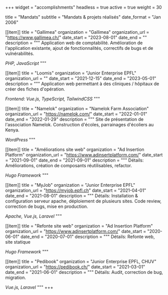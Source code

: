 +++
widget = "accomplishments"
headless = true
active = true
weight = 30

title = "Mandats"
subtitle = "Mandats & projets réalisés"
date_format = "Jan 2006"

[[item]]
  title = "Gallimea"
  organization = "Gallimea"
  organization_url = "https://www.gallimea.ch/"
  date_start = "2023-08-01"
  date_end = ""
  description = """
  Application web de comptabilité. Amélioration de l'application existante, ajout de fonctionnalités, correctifs de bugs et de vulnérabilités.

  _PHP, JavaScript_
  """

[[item]]
  title = "Loomis"
  organization = "Junior Enterprise EPFL"
  organization_url = ""
  date_start = "2021-12-15"
  date_end = "2023-05-01"
  description = """
  Application web permettant à des cliniques / hôpitaux de créer des fiches d'opération.

  _Frontend: Vue.js, TypeScript, TailwindCSS_
  """

[[item]]
  title = "Namelok"
  organization = "Namelok Farm Association"
  organization_url = "https://namelok.com/"
  date_start = "2022-01-01"
  date_end = "2022-01-29"
  description = """
  Site de présentation de l'association Namelok. Construction d'écoles, parrainages d'écoliers au Kenya.

  _WordPress_
  """

[[item]]
  title = "Améliorations site web"
  organization = "Ad Insertion Platform"
  organization_url = "https://www.adinsertplatform.com/"
  date_start = "2021-09-01"
  date_end = "2021-09-01"
  description = """
  Détails:
   Améliorations, création de composants réutilisables, refactor. 
   
   _Hugo Framework_
  """

[[item]]
  title = "MyJob"
  organization = "Junior Enterprise EPFL"
  organization_url = "https://myjob.epfl.ch"
  date_start = "2021-04-01"
  date_end = "2021-08-01"
  description = """
  Détails:
   Installation & configuration serveur apache, déploiement de plusieurs sites.
   Code review, correction de bugs, mise en production.
   
   _Apache, Vue.js, Laravel_
  """

[[item]]
  title = "Refonte site web"
  organization = "Ad Insertion Platform"
  organization_url = "https://www.adinsertplatform.com/"
  date_start = "2020-06-01"
  date_end = "2020-07-01"
  description = """
  Détails:
   Refonte web, site statique
   
   _Hugo Framework_
  """

[[item]]
  title = "Pedibook"
  organization = "Junior Enterprise EPFL, CHUV"
  organization_url = "https://pedibook.ch/"
  date_start = "2021-03-01"
  date_end = "2021-06-01"
  description = """
  Détails:
   Audit, correction de bug, migration.
   
   _Vue.js, Laravel_
  """
+++
